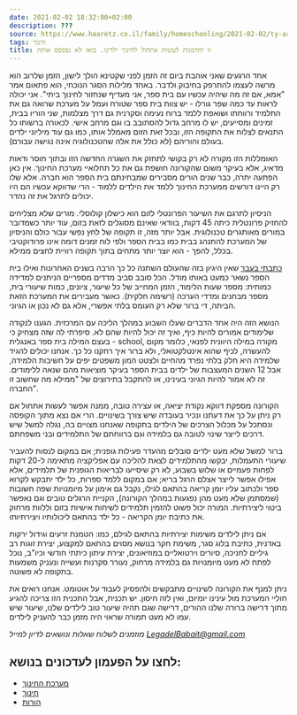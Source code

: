 ```yaml
---
date: 2021-02-02 18:32:00+02:00
description: ???
source: https://www.haaretz.co.il/family/homeschooling/2021-02-02/ty-article/.premium/0000017f-f8fc-d044-adff-fbfd1b8c0000
tags: חינוך
title: זו הזדמנות לעשות אתחול לחינוך ילדינו. בואו לא נפספס אותה
---
```


אחד הרגעים שאני אוהבת ביום זה הזמן לפני שקטינא הולך לישון, הזמן שלרוב הוא מרשה לעצמו להתרפק בחיבוק ולדבר. באחד מלילות הסגר הנוכחי, הוא פתאום אמר "אמא, אם זה מה שיהיה עכשיו עם בית ספר, אני מעדיף שנחזור לחינוך ביתי". אני יכולה לראות עד כמה שפר גורלו - יש צוות בית ספר שטורח ועמל על מערכת שרואה גם את התלמיד ורווחתו ושואפת ללמד ברוח נעימה וסקרנית גם דרך מצלמות, שני הוריו בבית, זמינים ומסייעים, יש לו מרחב גדול להסתובב בו וגם מרחב אישי. לכאורה ברשותו כל התנאים לצלוח את התקופה הזו, ובכל זאת הזום מאמלל אותו, כמו גם עוד מיליוני ילדים בעולם והוריהם (לא כולל את אלה שהטכנולוגיה אינה נגישה עבורם). 

האומללות הזו מקורה לא רק בקושי לתחזק את השגרה החדשה הזו ובתוך חוסר ודאות מדאיג, אלא בעיקר משום שהקורונה חושפת גם את כל תחלואיי מערכת החינוך. אין כאן הפתעה יתרה, כבר שנים הורים מסבירים שמבחינתם בית הספר הוא חברה. אלא שלו רק היינו דורשים ממערכת החינוך ללמד את הילדים ללמוד - הרי שדווקא עכשיו הם היו יכולים לתרגל את זה נהדר. 

הניסיון לתרגם את השיעור הפרונטלי לזום הוא כישלון קולוסלי. מורים שלא מצליחים להחזיק פרונטלית כיתה 45 דקות, בוודאי שאינם מסוגלים לזאת בזום, עוד יותר כשמדובר במורים מאותגרים טכנולוגית. אבל יותר מזה, זו תקופה של לחץ נפשי עבור כולם והניסיון של המערכת להתנהג בבית כמו בבית הספר ולפי לוח זמנים דומה אינו פרודוקטיבי בכלל, להפך - הוא יוצר יותר מתחים בתוך תקופה רוויית לחצים ממילא. 

[כתבתי בעבר](/family/homeschooling/2020-12-15/ty-article/.premium/0000017f-f8d5-d460-afff-fbf7437a0000) שאין היגיון בזה שהעולם השתנה כל כך הרבה בשנים האחרונות ואילו בית הספר נשאר כמעט באותו מודל. הכל סובב סביב מדדים מספריים הניתנים למדידה כמותית: מספר שעות הלימוד, הזמן המחייב של כל שיעור, ציונים, כמות שיעורי בית, מספר מבחנים ומדדי הערכה (רשימה חלקית). כאשר מעבירים את המערכת הזאת הביתה, די ברור שלא רק העומס בלתי אפשרי, אלא גם לא נכון או הגיוני. 

הנושא הזה היה אחד הדברים שעלו השבוע במהלך הליכה עם המרכזית. הגענו לנקודה שלימודים אמורים להיות כיף, ואיך זה יכול להיות שהם לא. סיפרתי לה שזה מצחיק כי בעצם המילה בית ספר באנגלית - school, מקורה במילה היוונית לפנאי, כלומר מקום להעשרה, לכיף שהוא אינטלקטואלי, ולא ברור איך רחקנו כל כך. אנחנו יכולים להגיד שלמידה היא חלק בלתי נפרד מהחיים ולצטט המון משפטים יפים על חשיבות הלמידה, אבל 12 השנים המעצבות של ילדים בבית הספר בעיקר מוציאות מהם שנאה ללימודים. זה לא אמור להיות הגיוני בעינינו, או להתקבל בתירוצים של "ממילא מה שחשוב זו החברה". 

הקורונה מספקת דווקא נקודת יציאה, או עצירה טובה, ממנה אפשר לעשות אתחול אם רק ניתן על כך את דעתנו ונכיר בעובדה שיש צורך בשינויים. הרי אם נצא מתוך הקופסה ונסתכל על מכלול הצרכים של הילדים בתקופה שאנחנו מצויים בה, נגלה למשל שיש דרכים לייצר שינוי לטובה גם בלמידה וגם ברווחתם של התלמידים ובני משפחתם. 

ברור למשל שלא מעט ילדים סובלים מהעדר פעילות גופנית; אם במקום לנסות להעביר שיעורי התעמלות, יבקשו מהתלמידים לצאת להליכה עם אפליקציה מתאימה ל-20 דקות לפחות פעמיים או שלוש בשבוע, לא רק שיסייעו לבריאות הגופנית של תלמידים, אלא אפילו אפשר לייצר אצלם הרגל בריא; אם במקום ללמד ספרות, כל ילד יתבקש לקרוא ספר ולכתוב עליו יומן קריאה בהתאם לגילו, נקבל גם אימון על מיומנויות שפה חשובות (שמסתמן שלא מעט מהן נפגעות במהלך הקורונה), הקניית הרגלים טובים וגם נאפשר ביטוי ליצירתיות. המורה יכול פשוט להזמין תלמידים לשיחות אישיות בזום וללוות מרחוק את כתיבת יומן הקריאה - כל ילד בהתאם ליכולותיו ויצירתיותו. 

אם ניתן לילדים משימות יצירתיות בהתאם לגילם, כמו: הטמנת זרעים וגידול ירקות באדנית, כתיבת בלוג סגר, משימת חקר בנושא מסוים בהתאם למקצוע, יצירת זוגות רב גיליים לחניכה, סיורים וירטואליים במוזיאונים, יצירת עיתון כיתתי חודשי וכיו"ב, נוכל לפתח לא מעט מיומנויות גם בלמידה מרחוק, נעורר סקרנות ועשייה ונעניק משמעות בתקופה לא פשוטה. 

ניתן למנף את הקורונה לשינויים מתבקשים ולהפסיק לעבוד על אוטומט. אנחנו רואים את חוליי המערכת מול עינינו יומיום, ואין לזה חיסון. יש תכנית, אבל התכנית הזו צריכה להגיע מתוך דרישה ברורה שלנו ההורים, דרישה שגם תהיה שיעור טוב לילדים שלנו, שיעור שיש עמו לא מעט תמורה שראוי היה מזמן כבר להעניק לילדים. 

*מוזמנים לשלוח שאלות ונושאים לדיון למייל [LegadelBabait@gmail.com](mailto:LegadelBabait@gmail.com)*

לחצו על הפעמון לעדכונים בנושא:
------------------------------

* [מערכת החינוך](https://www.themarker.com/ty-tag/0000017f-da36-d938-a17f-fe3ea62f0000)
* [חינוך](https://www.themarker.com/ty-tag/0000017f-da2f-d494-a17f-de2f87270000)
* [הורות](/ty-tag/parenthood-0000017f-da26-d938-a17f-fe2ebef50000)